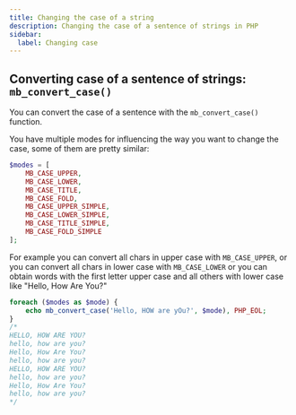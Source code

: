```yaml
---
title: Changing the case of a string
description: Changing the case of a sentence of strings in PHP
sidebar:
  label: Changing case
---
```


## Converting case of a sentence of strings: `mb_convert_case()`

You can convert the case of a sentence with the `mb_convert_case()` function.

You have multiple modes for influencing the way you want to change the case, some of them are pretty similar:

```php
$modes = [
    MB_CASE_UPPER,
    MB_CASE_LOWER,
    MB_CASE_TITLE,
    MB_CASE_FOLD,
    MB_CASE_UPPER_SIMPLE,
    MB_CASE_LOWER_SIMPLE,
    MB_CASE_TITLE_SIMPLE,
    MB_CASE_FOLD_SIMPLE
];
```

For example you can convert all chars in upper case with `MB_CASE_UPPER`, or you can convert all chars in lower case with `MB_CASE_LOWER` or you can obtain words with the first letter upper case and all others with lower case like "Hello, How Are You?"

```php
foreach ($modes as $mode) {
    echo mb_convert_case('Hello, HOW are yOu?', $mode), PHP_EOL;
}
/*
HELLO, HOW ARE YOU?
hello, how are you?
Hello, How Are You?
hello, how are you?
HELLO, HOW ARE YOU?
hello, how are you?
Hello, How Are You?
hello, how are you?
*/
```
